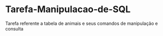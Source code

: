 # Tarefa-Manipulacao-de-SQL
Tarefa referente a tabela de animais e seus comandos de manipulação e consulta
